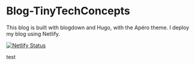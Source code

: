 # Blog-TinyTechConcepts
This blog is built with blogdown and Hugo, with the Apéro theme. I deploy my blog using Netlify.

[![Netlify Status](https://api.netlify.com/api/v1/badges/de1f81fa-57e3-4f00-a23b-ce1bce8346ee/deploy-status)](https://app.netlify.com/sites/transcendent-klepon-382e74/deploys)

test
